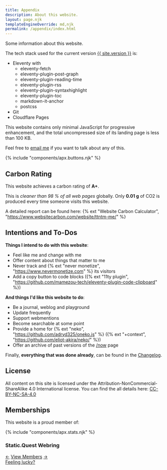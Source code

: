```yaml
---
title: Appendix
description: About this website.
layout: page.njk
templateEngineOverride: md,njk
permalink: /appendix/index.html
---
```


Some information about this website.

The tech stack used for the current version [{{ site.version }}](/changelog/) is:

- Eleventy with
  - eleventy-fetch
  - eleventy-plugin-post-graph
  - eleventy-plugin-reading-time
  - eleventy-plugin-rss
  - eleventy-plugin-syntaxhighlight
  - eleventy-plugin-toc
  - markdown-it-anchor
  - postcss
- Git
- Cloudflare Pages

This website contains only minimal JavaScript for progressive enhancement, and the total uncompressed size of its landing page is less than 100 KB.

Feel free to <a href="mailto:ttntm@pm.me?subject=About your website">email me</a> if you want to talk about any of this.

<div class="hr shadow mt2 mb2"></div>

{% include "components/apx.buttons.njk" %}

## Carbon Rating

This website achieves a carbon rating of **A+**.

This is _cleaner than 98 % of all web pages_ globally.
Only **0.01 g** of CO2 is produced every time someone visits this website.

A detailed report can be found here: {% ext "Website Carbon Calculator", "https://www.websitecarbon.com/website/ttntm-me/" %}

## Intentions and To-Dos

**Things I intend to do with this website**:

- Feel like me and change with me
- Offer content about things that matter to me
- Never track and {% ext "never monetize", "https://www.nevermonetize.com" %} its visitors
- Add a copy button to code blocks ({% ext "11ty plugin", "https://github.com/mamezou-tech/eleventy-plugin-code-clipboard" %})

**And things I'd like this website to do**:

- Be a journal, weblog and playground
- Update frequently
- Support webmentions
- Become searchable at some point
- Provide a home for {% ext "neko", "https://github.com/adryd325/oneko.js" %} ({% ext "+context", "https://github.com/eliot-akira/neko/" %})
- Offer an archive of past versions of the [/now](/now/) page

Finally, **everything that was done already**, can be found in the [Changelog](/changelog/).

## License

All content on this site is licensed under the Attribution-NonCommercial-ShareAlike 4.0 International license. You can find the all details here: <a class="ext" href="https://creativecommons.org/licenses/by-nc-sa/4.0/deed.en">CC-BY-NC-SA-4.0</a>

## Memberships

This website is a proud member of:

{% include "components/apx.stats.njk" %}

<div class="text-center mt2">
  <h3>Static.Quest Webring</h3>
  <div class="flex bold align-items-center justify-content-center gap1">
    <a href="https://static.quest/previous/?host=ttntm.me">&#8592;</a>
    <a href="https://static.quest/members">View Members</a>
    <a href="https://static.quest/next/?host=ttntm.me">&#8594;</a>
  </div>
  <a class="bold" href="https://static.quest/random">Feeling lucky?</a>
</div>
